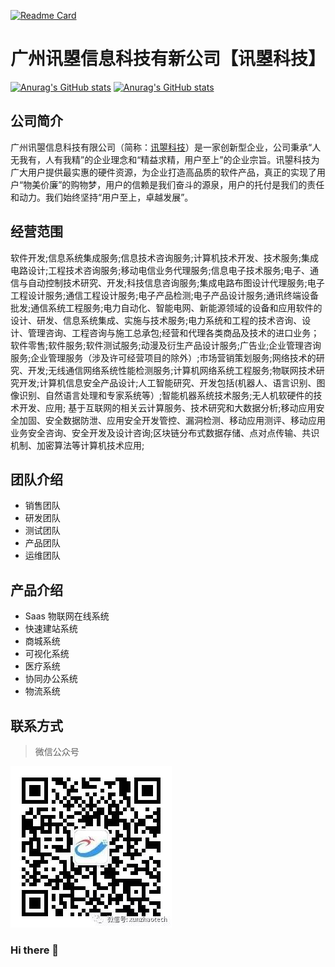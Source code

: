 [![Readme Card](https://github-readme-stats.vercel.app/api/pin/?username=xunzhaotech&repo=github-readme-stats)](https://github.com/xunzhaotech/github-readme-stats)
# 广州讯曌信息科技有新公司【讯曌科技】
[![Anurag's GitHub stats](https://github-readme-stats.vercel.app/api?username=xunzhaotech&show_icons=true&theme=radical)](https://github.com/xunzhaotech/github-readme-stats)
[![Anurag's GitHub stats](https://github-readme-stats.vercel.app/api?username=xunzhaotech&show_icons=true&theme=radical)](https://github.com/xunzhaotech/github-readme-stats)


## 公司简介
广州讯曌信息科技有限公司（简称：[讯曌科技](http://xunzhaotech.com)）是一家创新型企业，公司秉承“人无我有，人有我精”的企业理念和“精益求精，用户至上”的企业宗旨。讯曌科技为广大用户提供最实惠的硬件资源，为企业打造高品质的软件产品，真正的实现了用户“物美价廉”的购物梦，用户的信赖是我们奋斗的源泉，用户的托付是我们的责任和动力。我们始终坚持“用户至上，卓越发展”。

## 经营范围

软件开发;信息系统集成服务;信息技术咨询服务;计算机技术开发、技术服务;集成电路设计;工程技术咨询服务;移动电信业务代理服务;信息电子技术服务;电子、通信与自动控制技术研究、开发;科技信息咨询服务;集成电路布图设计代理服务;电子工程设计服务;通信工程设计服务;电子产品检测;电子产品设计服务;通讯终端设备批发;通信系统工程服务;电力自动化、智能电网、新能源领域的设备和应用软件的设计、研发、信息系统集成、实施与技术服务;电力系统和工程的技术咨询、设计、管理咨询、工程咨询与施工总承包;经营和代理各类商品及技术的进口业务；软件零售;软件服务;软件测试服务;动漫及衍生产品设计服务;广告业;企业管理咨询服务;企业管理服务（涉及许可经营项目的除外）;市场营销策划服务;网络技术的研究、开发;无线通信网络系统性能检测服务;计算机网络系统工程服务;物联网技术研究开发;计算机信息安全产品设计;人工智能研究、开发包括(机器人、语言识别、图像识别、自然语言处理和专家系统等）;智能机器系统技术服务;无人机软硬件的技术开发、应用; 基于互联网的相关云计算服务、技术研究和大数据分析;移动应用安全加固、安全数据防泄、应用安全开发管控、漏洞检测、移动应用测评、移动应用业务安全咨询、安全开发及设计咨询;区块链分布式数据存储、点对点传输、共识机制、加密算法等计算机技术应用;
## 团队介绍

- 销售团队
- 研发团队
- 测试团队
- 产品团队
- 运维团队

## 产品介绍

- Saas 物联网在线系统
- 快速建站系统
- 商城系统
- 可视化系统
- 医疗系统
- 协同办公系统
- 物流系统

## 联系方式
> 微信公众号

![image](https://github.com/xunzhaotech/xunzhaotech/blob/master/assets/xunzhaotech.jpg)
### Hi there 👋

<!--
**xunzhaotech/xunzhaotech** is a ✨ _special_ ✨ repository because its `README.md` (this file) appears on your GitHub profile.

Here are some ideas to get you started:

- 🔭 I’m currently working on ...
- 🌱 I’m currently learning ...
- 👯 I’m looking to collaborate on ...
- 🤔 I’m looking for help with ...
- 💬 Ask me about ...
- 📫 How to reach me: ...
- 😄 Pronouns: ...
- ⚡ Fun fact: ...
-->

